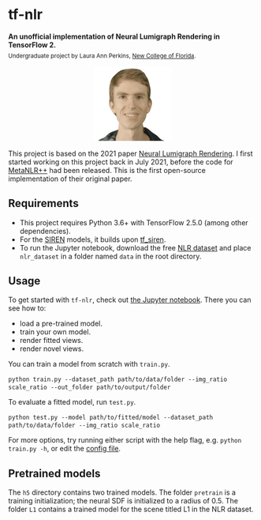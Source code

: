 # tf-nlr
**An unofficial implementation of Neural Lumigraph Rendering in TensorFlow 2.** <br />
<sub>Undergraduate project by Laura Ann Perkins, [New College of Florida](https://ncf.edu/).</sub>

<p align='center'>
  <img src='img/M2.gif?raw=true' alt='GIF rendered with NLR.' />
</p>

This project is based on the 2021 paper [Neural Lumigraph Rendering](http://www.computationalimaging.org/publications/nlr/). I first started working on this project back in July 2021, before the code for [MetaNLR++](https://github.com/alexanderbergman7/metanlrpp) had been released. This is the first open-source implementation of their original paper.

## Requirements

 - This project requires Python 3.6+ with TensorFlow 2.5.0 (among other dependencies). 
 - For the [SIREN](https://www.vincentsitzmann.com/siren/) models, it builds upon [tf_siren](https://github.com/titu1994/tf_SIREN).
 - To run the Jupyter notebook, download the free [NLR dataset](https://drive.google.com/file/d/1BBpIfrqwZNYmG1TiFljlCnwsmL2OUxNT/view?usp=sharing) and place `nlr_dataset` in a folder named `data` in the root directory.

## Usage

To get started with `tf-nlr`, check out [the Jupyter notebook](tf-nlr.ipynb). There you can see how to:

 - load a pre-trained model.
 - train your own model.
 - render fitted views.
 - render novel views.

You can train a model from scratch with `train.py`.

```
python train.py --dataset_path path/to/data/folder --img_ratio scale_ratio --out_folder path/to/output/folder
```

To evaluate a fitted model, run `test.py`.

```
python test.py --model path/to/fitted/model --dataset_path path/to/data/folder --img_ratio scale_ratio
```

For more options, try running either script with the help flag, e.g.  `python train.py -h`, or edit the [config file](conf/config.py).

## Pretrained models
The `h5` directory contains two trained models. The folder `pretrain` is a training initialization; the neural SDF is initialized to a radius of 0.5. The folder `L1` contains a trained model for the scene titled L1 in the NLR dataset.
